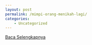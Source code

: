 ```yaml
---
layout: post
permalink: /mimpi-orang-menikah-lagi/
categories:
    - Uncategorized
---
```


[Baca Selengkapnya](/02)